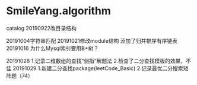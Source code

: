 # SmileYang.algorithm
catalog
20190922改目录结构

20191004字符串匹配
20191021修改module结构
添加了归并排序有序链表
20191016
为什么Mysql索引要用B+树？

20191028
1.记录二维数组的查找“剑指”解题法
2.检查了二分查找模板的效果，不佳
20191029
1.新建二分查找package(leetCode_Basic)
2.记录最优二分搜索矩阵题（74）
